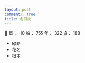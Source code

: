 ```yaml
---
layout: post
comments: true
title: 樹百說
---
```


:nail_care: 單： -10 婚： 755 年： 322 旅： 188

- 綠路
- 花名
- 根本

